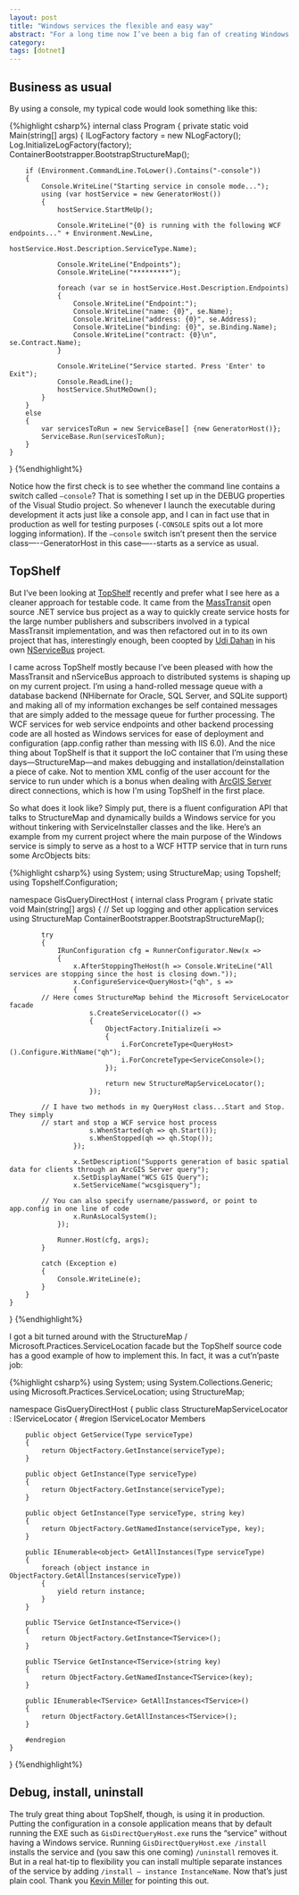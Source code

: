 ```yaml
---
layout: post
title: "Windows services the flexible and easy way"
abstract: "For a long time now I’ve been a big fan of creating Windows service projects in .NET using console applications rather than the canned Visual Studio Service Project template. My primary reason initially was to make sure I could debug the service application easily by setting a command line switch rather than monkeying around with attempting to debug a live Windows service."
category: 
tags: [dotnet]
---
```

## Business as usual

By using a console, my typical code would look something like this:

{%highlight csharp%}
internal class Program
{
    private static void Main(string[] args)
    {
        ILogFactory factory = new NLogFactory();
        Log.InitializeLogFactory(factory);
        ContainerBootstrapper.BootstrapStructureMap();

        if (Environment.CommandLine.ToLower().Contains("-console"))
        {
            Console.WriteLine("Starting service in console mode...");
            using (var hostService = new GeneratorHost())
            {
                hostService.StartMeUp();

                Console.WriteLine("{0} is running with the following WCF endpoints..." + Environment.NewLine,
                                  hostService.Host.Description.ServiceType.Name);

                Console.WriteLine("Endpoints");
                Console.WriteLine("*********");

                foreach (var se in hostService.Host.Description.Endpoints)
                {
                    Console.WriteLine("Endpoint:");
                    Console.WriteLine("name: {0}", se.Name);
                    Console.WriteLine("address: {0}", se.Address);
                    Console.WriteLine("binding: {0}", se.Binding.Name);
                    Console.WriteLine("contract: {0}\n", se.Contract.Name);
                }

                Console.WriteLine("Service started. Press 'Enter' to Exit");
                Console.ReadLine();
                hostService.ShutMeDown();
            }
        }
        else
        {
            var servicesToRun = new ServiceBase[] {new GeneratorHost()};
            ServiceBase.Run(servicesToRun);
        }
    }
}
{%endhighlight%}

Notice how the first check is to see whether the command line contains a switch called `–console`? That is something I set up in the DEBUG properties of the Visual Studio project. So whenever I launch the executable during development it acts just like a console app, and I can in fact use that in production as well for testing purposes (`-CONSOLE` spits out a lot more logging information). If the `–console` switch isn’t present then the service class—--GeneratorHost in this case—--starts as a service as usual.

## TopShelf

But I’ve been looking at [TopShelf](http://topshelf-project.com) recently and prefer what I see here as a cleaner approach for testable code. It came from the [MassTransit](http://masstransit-project.com) open source .NET service bus project as a way to quickly create service hosts for the large number publishers and subscribers involved in a typical MassTransit implementation, and was then refactored out in to its own project that has, interestingly enough, been coopted by [Udi Dahan](http://www.udidahan.com) in his own [NServiceBus](http://nservicebus.com) project.

I came across TopShelf mostly because I’ve been pleased with how the MassTransit and nServiceBus approach to distributed systems is shaping up on my current project. I’m using a hand-rolled message queue with a database backend (NHibernate for Oracle, SQL Server, and SQLite support) and making all of my information exchanges be self contained messages that are simply added to the message queue for further processing. The WCF services for web service endpoints and other backend processing code are all hosted as Windows services for ease of deployment and configuration (app.config rather than messing with IIS 6.0). And the nice thing about TopShelf is that it support the IoC container that I’m using these days—StructureMap—and makes debugging and installation/deinstallation a piece of cake. Not to mention XML config of the user account for the service to run under which is a bonus when dealing with [ArcGIS Server](http://resources.esri.com/help/9.3/arcgisserver/apis/arcobjects/ao_start.htm) direct connections, which is how I'm using TopShelf in the first place.

So what does it look like? Simply put, there is a fluent configuration API that talks to StructureMap and dynamically builds a Windows service for you without tinkering with ServiceInstaller classes and the like. Here’s an example from my current project where the main purpose of the Windows service is simply to serve as a host to a WCF HTTP service that in turn runs some ArcObjects bits:

{%highlight csharp%}
using System;
using StructureMap;
using Topshelf;
using Topshelf.Configuration;

namespace GisQueryDirectHost
{
    internal class Program
    {
        private static void Main(string[] args)
        {
        // Set up logging and other application services using StructureMap
            ContainerBootstrapper.BootstrapStructureMap();

            try
            {
                IRunConfiguration cfg = RunnerConfigurator.New(x =>
                {
                    x.AfterStoppingTheHost(h => Console.WriteLine("All services are stopping since the host is closing down."));
                    x.ConfigureService<QueryHost>("qh", s =>
                    {
            // Here comes StructureMap behind the Microsoft ServiceLocator facade
                        s.CreateServiceLocator(() =>
                        {
                            ObjectFactory.Initialize(i =>
                            {
                                i.ForConcreteType<QueryHost>().Configure.WithName("qh");
                                i.ForConcreteType<ServiceConsole>();
                            });

                            return new StructureMapServiceLocator();
                        });
                        
            // I have two methods in my QueryHost class...Start and Stop. They simply
            // start and stop a WCF service host process
                        s.WhenStarted(qh => qh.Start());
                        s.WhenStopped(qh => qh.Stop());
                    });

                    x.SetDescription("Supports generation of basic spatial data for clients through an ArcGIS Server query");
                    x.SetDisplayName("WCS GIS Query");
                    x.SetServiceName("wcsgisquery");
                    
            // You can also specify username/password, or point to app.config in one line of code
                    x.RunAsLocalSystem();
                });

                Runner.Host(cfg, args);
            }

            catch (Exception e)
            {
                Console.WriteLine(e);
            }
        }
    }
}
{%endhighlight%}

I got a bit turned around with the StructureMap / Microsoft.Practices.ServiceLocation facade but the TopShelf source code has a good example of how to implement this. In fact, it was a cut’n’paste job:

{%highlight csharp%}
using System;
using System.Collections.Generic;
using Microsoft.Practices.ServiceLocation;
using StructureMap;

namespace GisQueryDirectHost
{
    public class StructureMapServiceLocator : IServiceLocator
    {
        #region IServiceLocator Members

        public object GetService(Type serviceType)
        {
            return ObjectFactory.GetInstance(serviceType);
        }

        public object GetInstance(Type serviceType)
        {
            return ObjectFactory.GetInstance(serviceType);
        }

        public object GetInstance(Type serviceType, string key)
        {
            return ObjectFactory.GetNamedInstance(serviceType, key);
        }

        public IEnumerable<object> GetAllInstances(Type serviceType)
        {
            foreach (object instance in ObjectFactory.GetAllInstances(serviceType))
            {
                yield return instance;
            }
        }

        public TService GetInstance<TService>()
        {
            return ObjectFactory.GetInstance<TService>();
        }

        public TService GetInstance<TService>(string key)
        {
            return ObjectFactory.GetNamedInstance<TService>(key);
        }

        public IEnumerable<TService> GetAllInstances<TService>()
        {
            return ObjectFactory.GetAllInstances<TService>();
        }

        #endregion
    }
}
{%endhighlight%}

## Debug, install, uninstall

The truly great thing about TopShelf, though, is using it in production. Putting the configuration in a console application means that by default running the EXE such as `GisDirectQueryHost.exe` runs the “service” without having a Windows service. Running `GisDirectQueryHost.exe /install` installs the service and (you saw this one coming) `/uninstall` removes it. But in a real hat-tip to flexibility you can install multiple separate instances of the service by adding `/install – instance InstanceName`. Now that’s just plain cool. Thank you [Kevin Miller](http://www.dovetailsoftware.com/blogs/kmiller/archive/2009/09/24/running-multiple-instances-of-a-windows-service-using-topshelf) for pointing this out.


